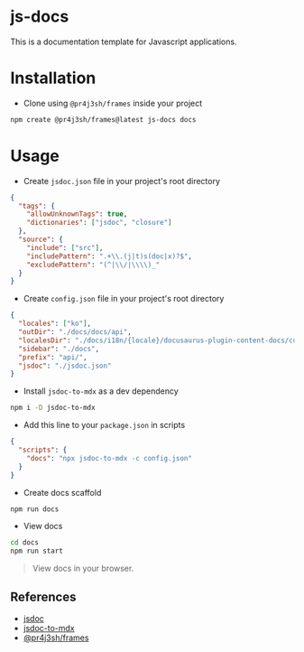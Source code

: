 # js-docs

This is a documentation template for Javascript applications.

# Installation

- Clone using `@pr4j3sh/frames` inside your project

```sh
npm create @pr4j3sh/frames@latest js-docs docs
```

# Usage

- Create `jsdoc.json` file in your project's root directory

```json
{
  "tags": {
    "allowUnknownTags": true,
    "dictionaries": ["jsdoc", "closure"]
  },
  "source": {
    "include": ["src"],
    "includePattern": ".+\\.(j|t)s(doc|x)?$",
    "excludePattern": "(^|\\/|\\\\)_"
  }
}
```

- Create `config.json` file in your project's root directory

```json
{
  "locales": ["ko"],
  "outDir": "./docs/docs/api",
  "localesDir": "./docs/i18n/{locale}/docusaurus-plugin-content-docs/current/api",
  "sidebar": "./docs",
  "prefix": "api/",
  "jsdoc": "./jsdoc.json"
}
```

- Install `jsdoc-to-mdx` as a dev dependency

```bash
npm i -D jsdoc-to-mdx
```

- Add this line to your `package.json` in scripts

```json
{
  "scripts": {
    "docs": "npx jsdoc-to-mdx -c config.json"
  }
}
```

- Create docs scaffold

```bash
npm run docs
```

- View docs

```bash
cd docs
npm run start
```

> View docs in your browser.

## References

- [jsdoc](https://jsdoc.app/)
- [jsdoc-to-mdx](https://naver.github.io/jsdoc-to-mdx/)
- [@pr4j3sh/frames](https://github.com/pr4j3sh/frames)
